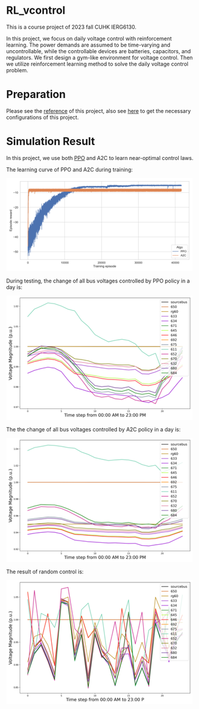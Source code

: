 # RL_vcontrol

This is a course project of 2023 fall CUHK IERG6130. 

In this project, we focus on daily voltage control with reinforcement learning. The power demands are assumed to be time-varying and uncontrollable, while the controllable devices are batteries, capacitors, and regulators. We first design a gym-like environment for voltage control. Then we utilize reinforcement learning method to solve the daily voltage control problem. 
# Preparation
 Please see the [reference](https://github.com/siemens/powergym) of this project, also see [here](https://stable-baselines3.readthedocs.io/en/master/) to get the necessary configurations of this project.



# Simulation Result
In this project, we use both [PPO](https://arxiv.org/abs/1707.06347) and A2C to learn near-optimal control laws. 

The learning curve of PPO and A2C during training:

<img width="500"  src=training_reward.png>


During testing, the change of all bus voltages controlled by PPO policy in a day is:

<img width="500"  src=systems\13Bus\voltage_trend_PPO.png>

The the change of all bus voltages controlled by A2C policy in a day is:

<img width="500"  src=systems\13Bus\voltage_trend_A2C.png>

The result of random control is:

<img width="500"  src=systems\13Bus\voltage_trend_random.png>